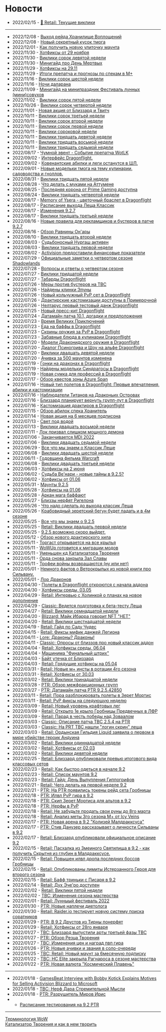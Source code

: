 # Новости

- 2022/02/15	- [📌 Retail: Текущие виклики](Weeklies/Weekly-49.md)
---
- 2022/12/08	- [Выход рейда Хранилище Воплощений](News/WH330353.md)
- 2022/12/08	- [Новый секретный кусок тмога](News/WH330289.md)
- 2022/12/01	- [Как получить новую улиточку маунта](News/WH330240.md)
- 2022/11/30	- [Хотфиксы от 29 ноября](News/WH330217.md)
- 2022/11/30	- [Виклики сорок девятой недели](Weeklies/Weekly-49.md)
- 2022/11/30	- [Минигайд про День Мертвых](Guides/Guide-Day-of-the-Dead.md)
- 2022/11/29	- [Хотфиксы на 29.11](News/330202.md)
- 2022/11/29	- [Итоги препатча и прогнозы по спекам в М+](News/330186.md)
- 2022/11/16	- [Виклики сорок шестой недели](Weeklies/Weekly-46.md)
- 2022/11/16	- [Ночи даларана](Weeklies/Weekly-46.md)
- 2022/11/09	- [Минигайд на минипраздник Фестиваль лунных (мини)совухов](Guides/Holiday-Moonkin-Festival.md)
- 2022/11/02	- [Виклики сорок пятой недели](Weeklies/Weekly-45.md)
- 2022/10/26	- [Виклики сорок четвертой недели](Weeklies/Weekly-44.md)
- 2022/11/01	- [Новая акция от Близзард и Твитч](News/329628.md)
- 2022/10/11	- [Виклики сорок третьей недели](Weeklies/Weekly-43.md)
- 2022/10/11	- [Виклики сорок второй недели](Weeklies/Weekly-42.md)
- 2022/10/11	- [Виклики сорок первой недели](Weeklies/Weekly-41.md)
- 2022/10/11	- [Виклики сороковой недели](Weeklies/Weekly-40.md)
- 2022/10/11	- [Виклики тридцать девятой недели](Weeklies/Weekly-39.md)
- 2022/10/11	- [Виклики тридцать восьмой недели](Weeklies/Weekly-38.md)
- 2022/10/11	- [Виклики тридцать седьмой недели](Weeklies/Weekly-37.md)
- 2022/08/17	- [Чумной эвент - Событие препатча WotLK](Guides/Guide-WotLK-Zombie-Plague.md)
- 2022/09/02	- [Интерфейс Dragonflight.](News/328639.md)
- 2022/09/02	- [Ковенантские абилки и леги останутся в ШЛ.](News/328645.md)
- 2022/09/01	- [Новые модельки тмога на тему кулинарии, садоводства и гноллов.](News/328549.md)
- 2022/08/31	- [Виклики тридцать пятой недели](Weeklies/Weekly-35.md)
- 2022/08/28	- [Что делать с муками на Аттумене](News/328459.md)
- 2022/08/25	- [Последняя корона от Prime Gaming доступна](News/328520.md)
- 2022/08/24	- [Виклики тридцать четвертой недели](Weeklies/Weekly-34.md)
- 2022/08/17	- [Memory of Ysera - цветочный браслет в Dragonflight](News/328323.md)
- 2022/08/17	- [Расписание выхода Леща Классик](News/328367.md)
- 2022/08/17	- [Изменения 9.2.7](Guides/Guide-9.2.7.md)
- 2022/08/17	- [Виклики тридцать третьей недели](Weeklies/Weekly-33.md)
- 2022/08/16	- [Новые правила для рекламщиков и бустеров в патче 9.2.7](News/328273.md)
- 2022/08/16	- [Обзор Равнины Он'ары](News/328273.md)
- 2022/08/10	- [Виклики тридцать второй недели](Weeklies/Weekly-32.md)
- 2022/08/03	- [Судьбоносный Нургаш активен](News/328133.md)
- 2022/08/03	- [Виклики тридцать первой недели](Weeklies/Weekly-31.md)
- 2022/08/02	- [Activision предоставили финансовые показатели](News/328098.md)
- 2022/07/29	- [Официальные заметки о четвертом сезоне Shadowlands](News/328061.md)
- 2022/07/28	- [Вопросы и ответы о четвертом сезоне](News/328043.md)
- 2022/07/27	- [Виклики тридцатой недели](Weeklies/Weekly-30.md)
- 2022/07/27	- [Табарды Dragonflight](News/327973.md)
- 2022/07/26	- [Меры против бустеров на TBC](News/327973.md)
- 2022/07/26	- [Найдены клинки Элуны](News/327780.md)
- 2022/07/26	- [Новый кольчужный PvP сет в Dragonflight](News/327832.md)
- 2022/07/26	- [Драктирские кастомизации доступны в Примерочной](News/327977.md)
- 2022/07/26	- [Нелтарус первый тестовый данж Dragonflight](News/327960.md)
- 2022/07/25	- [Новый пресс-кит Dragonflight](News/327723.md)
- 2022/07/24	- [Датамайн патча 10.1, догадки и предположения](News/327821.md)
- 2022/07/23	- [Время Великих Приключений](News/327735.md)
- 2022/07/23	- [Еда на баффы в Dragonflight](News/327923.md)
- 2022/07/23	- [Скрины оружия за PvP в Dragonflight](News/327751.md)
- 2022/07/23	- [Забавные блюда в кулинарии Dragonflight](News/327937.md)
- 2022/07/20	- [Модели Драконидского оружия в Dragonflight](News/327764.md)
- 2022/07/20	- [Диалог Псиногрива и Шоу на альфе Dragonflight](News/327867.md)
- 2022/07/20	- [Виклики двадцать девятой недели](Weeklies/Weekly-29.md)
- 2022/07/20	- [Ачивка за 500 маунтов изменена](News/327852.md)
- 2022/07/19	- [Гонки на драконах в Dragonflight](News/327817.md)
- 2022/07/19	- [Найдены модельки Синдрагосы в Dragonflight](News/327726.md)
- 2022/07/19	- [Новая сумка для профессий в Dragonflight](News/327692.md)
- 2022/07/17	- [Обзор квестов зоны Azure Span](News/327686.md)
- 2022/07/16	- [Новый тип полетов в Dragonflight: Первые впечатления, абилки и кастомизации](News/327680.md)
- 2022/07/16	- [Наблюдатели Титанов на Драконьих Островах](News/327708.md)
- 2022/07/16	- [Близзард планирует вернуть групп-лут в Dragonflight](News/327693.md)
- 2022/07/16	- [Кастомизация драктиров в Dragonflight](News/327677.md)
- 2022/07/15	- [Обзор абилок спека Хранитель](News/327691.md)
- 2022/07/14	- [Новая акция на 6 месяцев подписона](News/327644.md)
- 2022/07/13	- [Свет под водой](Guides/Guide-Luminous-Luminaries-01.md)
- 2022/07/13	- [Виклики двадцать восьмой недели](Weeklies/Weekly-28.md)
- 2022/07/11	- [Лок призвал слишком мощного демона](IV66715.md)
- 2022/07/06	- [Заканчивается MDI 2022](mmoc10682.md)
- 2022/07/06	- [Виклики двадцать седьмой недели](Weeklies/Weekly-27.md)
- 2022/06/29	- [Все что мы знаем о Классик Леще](Guides/Guide-WotLK.md)
- 2022/06/08	- [Виклики двадцать шестой недели](Weeklies/Weekly-26.md)
- 2022/06/11	- [Годовщина фильма Warcraft](News/327338.md)
- 2022/06/08	- [Виклики двадцать третьей недели](Weeklies/Weekly-23.md)
- 2022/06/03	- [Хотфиксы на 2 июня](News/327258.md)
- 2022/06/02	- [Судьба Ве'нари - новые тайны в 9.2.5?](News/327232.md)
- 2022/06/02	- [Хотфиксы от 01.06](News/327243.md)
- 2022/05/31	- [Маунты 9.2.5](News/327199.md)
- 2022/05/28	- [Хотфиксы на 01.06](News/327190.md)
- 2022/05/28	- [Аркан мага баффают](News/327187.md)
- 2022/05/27	- [Близзы нерфят Ригелона](News/327186.md)
- 2022/05/26	- [Что надо сделать до выхода классик Леща](News/326926.md)
- 2022/05/26	- [Крабовидный зеретский бегун будет падать и в 4м сезоне](News/327168.md)
- 2022/05/25	- [Все что мы знаем о 9.2.5](Guides/Guide-9.2.5.md)
- 2022/05/25	- [Retail: Виклики двадцать первой недели](Weeklies/Weekly-21.md)
- 2022/05/25	- [9.2.5 возможно скоро выйдет.](IV65949.md)
- 2022/05/12	- [Обзор нового драктирского хила](News/326948.md)
- 2022/05/11	- [Торгаст открывается на все крылья](News/327006.md)
- 2022/05/11	- [WoWUp готовится к миграции модов](News/327021.md)
- 2022/05/11	- [Уменьшен кд Катализатора Творения](News/327024.md)
- 2022/05/11	- [Орда снова закрыла Зал Славы](News/327026.md)
- 2022/05/11	- [Трофеи войны возвращаются (ну или нет)](News/327023.md)
- 2022/05/01	- [Немного фактов о Ветрокрылых из новой книги про Сильвану.](Sylvanas-Book-Facts.md)
- 2022/05/01	- [Лор Драконов](News/326856.md)
- 2022/04/30	- [Полеты в Dragonflight откроются с начала аддона](News/326874.md)
- 2022/04/30	- [Хотфиксы среды, 03.05](News/326908.md)
- 2022/04/29	- [Retail: Интервью c Холинкой о планах на новое дополнение](News/326888.md)
- 2022/04/29	- [Classic: Ведется подготовка к бета-тесту Леща](News/326887.md)
- 2022/04/27	- [Retail: Виклики семнадцатой недели](Weeklies/Weekly-17.md)
- 2022/04/20	- [Blizzard: Майк Ибарра говорит NFT "НЕТ"](News/326716.md)
- 2022/04/20	- [Retail: Виклики шестнадцатой недели](Weeklies/Weekly-16.md)
- 2022/04/19	- [Retail: Гайд по Саду Чудес](Guides/Guide-Noblegarden.md)
- 2022/04/15	- [Retail: Фиксы мифик данжей Легиона](Guides/Guide-Timewalking-Legion.md)
- 2022/04/11	- [Lore: Драконы? Драконы!](News/326637.md)
- 2022/04/11	- [Classic: Опросы от близзов про новый классик аддон](News/326656.md)
- 2022/04/04	- [Retail: Хотфиксы среды, 06.04](News/326623.md)
- 2022/04/04	- [Машинима "Финальный штрих"](TI624A7C27.md)
- 2022/04/03	- [Байт утечка от Близзард](News/326583.md)
- 2022/04/03	- [Retail: Грядущие хотфиксы на 05.04](News/326581.md)
- 2022/03/31	- [Retail: Новые м+ инсты в ротации 4го сезона](News/347922.md)
- 2022/03/31	- [Retail: Хотфиксы от 30.03](News/326551.md)
- 2022/03/02	- [Retail: Виклики тринадцатой недели](Weeklies/Weekly-13.md)
- 2022/03/28	- [PTR: Обзор межфракционных групп](News/326509.md)
- 2022/03/27	- [PTR: Датамайн патча PTR 9.2.5.42850](MMC10463.md)
- 2022/03/11	- [Retail: Пора разблокировать полеты в Зерет Мортис](News/326348.md)
- 2022/03/11	- [Retail: PvP фиксы на следующую неделю](News/326322.md)
- 2022/03/09	- [Retail: Новый уровень крафтовых лег](News/326275.md)
- 2022/03/09	- [Retail: Открыто 1е крыло Гробницы Предвечных в ЛФР](News/326276.md)
- 2022/03/09	- [Retail: Парад в честь победы над Зоваалом](News/326274.md)
- 2022/03/03	- [Classic: Описание патча TBC 2.5.4 на PTR](News/326195.md)
- 2022/03/03	- [Classic: На PRT TBC нашли "логин скрин" леща](News/326184.md)
- 2022/03/03	- [Retail: Ордынская Гильдия Liquid заявила о первом в мире убийстве героик Андуина](News/326180.md)
- 2022/03/02	- [Retail: Виклики одиннадцатой недели](Weeklies/Weekly-11.md)
- 2022/03/02	- [Retail: Хотфиксы от 02.03](News/326177.md)
- 2022/03/02	- [Retail: Виклики девятой недели](Weeklies/Weekly-09.md)
- 2022/02/25	- [Retail: Близзард опубликовали превью итогового вида классовых сетов](News/326090.md)
- 2022/02/23	- [Retail: Как быстро одеться в начале 9.2](IV343582.md)
- 2022/02/23	- [Retail: Список маунтов 9.2](News/326040.md)
- 2022/02/23	- [Retail: Гайд: День Вылупления Гиппогрифов](Guides/Guide-Hatching-of-the-Hippogryphs.md)
- 2022/02/21	- [Retail: Чего делать на первой неделе 9.2](News/326032.md)
- 2022/02/21	- [PTR: На PTR появились токены рейд сета Гробницы](News/326024.md)
- 2022/02/18	- [PTR: Илвл PvP гира в 9.2](News/325977.md)
- 2022/02/18	- [PTR: Скип Зерет Мортиса для альтов в 9.2](IV64341.md)
- 2022/02/18	- [PTR: Нерфы в PvP](News/326000.md)
- 2022/02/18	- [Retail: Не забудьте продать свои руны до 8го марта](IV64356.md)
- 2022/02/18	- [Retail: Анализ меты 3го сезона М+ от Icy Veins](IV64263.md)
- 2022/02/17	- [PTR: Новая арена в 9.2 "Колизей Малдракксуса"](News/325951.md)  
- 2022/02/17	- [PTR: Стив Данузер рассказывает о личности Сильваны в 9.2](News/325990.md)
- 2022/02/17	- [Retail: Близзард опубликовали официальное описание 9.2](23762274.md)
- 2022/02/15	- [Retail: Пасхалка из Змеиного Святилища в 9.2 - как получить Скрытня из глубин в Малдракксусе.](News/325971.md)
- 2022/02/15	- [Retail: Повышен илвл дропа последних боссов Гробницы](News/325943.md)
- 2022/02/15	- [Retail: Опубликованы лимиты Истерзанного Героя для второго сезона](News/325967.md)
- 2022/02/15	- [Retail: Бафф триньки с Писаря в 9.2](News/325872.md)
- 2022/02/14	- [Retail: Дух Эче'ро доступен](News/325950.md)
- 2022/02/02	- [Retail: Виклики пятой недели](Weeklies/Weekly-05.md)
- 2022/02/02	- [TBC: Изменения сезона мастерства](News/325843.md)
- 2022/02/01	- [Retail: Лунныый фестиваль 2022](News/325815.md)
- 2022/01/30	- [PTR: Новые наплечи диетолога](News/325725.md)
- 2022/01/30	- [Retail: Raider.io тестирует новую систему поиска соратников](News/325797.md)
- 2022/01/29	- [PTR: В 9.2 Друстов из Тирны понерфят](News/325800.md)
- 2022/01/29	- [Retail: Хотфиксы от 28го января](News/325802.md)
- 2022/01/27	- [TBC: Близзард выпустили арты третьей фазы TBC](News/325786.md)
- 2022/01/27	- [PTR: Обзор Резца Творения](Guides/Guide-Genesis-Lathe.md)
- 2022/01/27	- [TBC: Изменения цен и наград пвп гира](News/325761.md)
- 2022/01/26	- [PTR: Новые ачивки и звания в соло-очереди](News/325751.md)
- 2022/01/25	- [TBC: Retail: Новый маунт за 6месячную подписку](News/325729.md)
- 2022/01/22	- [TBC: HC Elite закрыла Рагнароса в сезоне мастерства](News/325709.md)
- 2022/01/22	- [PTR: Новая валюта "Космический Плавень"](News/325707.md)

---
- 2022/01/18	- [GamesBeat Interview with Bobby Kotick Explains Motives for Selling Activision Blizzard to Microsoft](News/325656.md)
- 2022/01/18	- [TBC: Нерф Дара Стремительной Мысли](News/325638.md)  
- 2022/01/18	- [PTR: Разрушитель Миров Ирис](News/325607.md)  
-	- [Расписание тестирования на 9.2 PTR](PTR-9.2-Testing-Schedule.md)

---
[Терминология WoW](Guides/Guide-Terms.md)  
[Катализатор Творения и как в нем творить](Guides/Guide-Creation-Catalyst.md)  